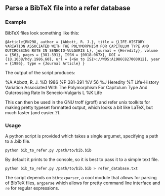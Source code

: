 ## Parse a BibTeX file into a refer database

### Example

BibTeX files look something like this:

`@Article{RN298,
   author = {Abbott, R. J.},
   title = {LIFE-HISTORY VARIATION ASSOCIATED WITH THE POLYMORPHISM FOR CAPITULUM TYPE AND OUTCROSSING RATE IN SENECIO-VULGARIS L},
   journal = {Heredity},
   volume = {56},
   pages = {381-391},
   ISSN = {0018-067X},
   DOI = {10.1038/hdy.1986.60},
   url = {<Go to ISI>://WOS:A1986C827000012},
   year = {1986},
   type = {Journal Article}
}`
  
The output of the script produces:

%A Abbott, R. J.
%D 1986
%P 381-391
%V 56
%J Heredity
%T Life-History Variation Associated With The Polymorphism For Capitulum Type And Outcrossing Rate In Senecio-Vulgaris L
%K Life

This can then be used in the GNU troff (groff) and refer unix toolkits for making pretty typeset formatted output, which looks a bit like LaTeX, but much faster (and easier..?).

### Usage

A python script is provided which takes a single argumet, specifying a path to a .bib file.

`python bib_to_refer.py /path/to/bib.bib`

By default it prints to the console, so it is best to pass it to a simple text file.

`python bib_to_refer.py /path/to/bib.bib > refer_database.txt`

The script depends on `bibtexparser`, a cool module that allows for parsing of BibTeX files, `argparse` which allows for pretty command line interface and `re` for regular expressions.


